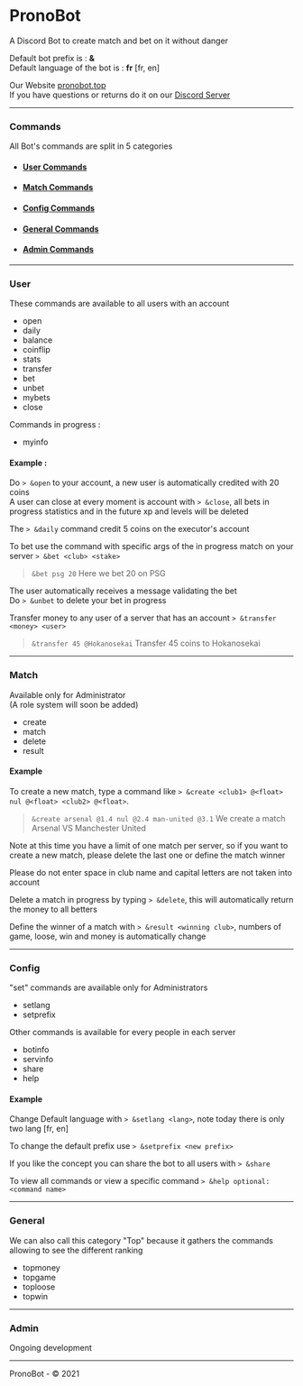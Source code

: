 # PronoBot
A Discord Bot to create match and bet on it without danger

Default bot prefix is : **&**  
Default language of the bot is : **fr** [fr, en]

Our Website [pronobot.top](https://pronobot.top)  
If you have questions or returns do it on our [Discord Server](https://discord.gg/rbrPpWbEnV)

****

### Commands

All Bot's commands are split in 5 categories 

- #### [User Commands](#User)
- #### [Match Commands](#Match)
- #### [Config Commands](#Config)
- #### [General Commands](#General)
- #### [Admin Commands](#Admin)

****

### User

These commands are available to all users with an account

- open
- daily
- balance
- coinflip
- stats
- transfer
- bet
- unbet
- mybets
- close

Commands in progress :
- myinfo

#### Example :

Do `> &open` to your account, a new user is automatically credited with 20 coins  
A user can close at every moment is account with `> &close`, all bets in progress 
statistics and in the future xp and levels will be deleted 

The `> &daily` command credit 5 coins on the executor's account

To bet use the command with specific args of the in progress match on your server
`> &bet <club> <stake>`  
>`&bet psg 20` Here we bet 20 on PSG  

The user automatically receives a message validating the bet  
Do `> &unbet` to delete your bet in progress

Transfer money to any user of a server that has an account `> &transfer <money> <user>`
>`&transfer 45 @Hokanosekai` Transfer 45 coins to Hokanosekai

****

### Match

Available only for Administrator  
(A role system will soon be added)

- create
- match
- delete
- result

#### Example

To create a new match, type a command like `> &create <club1> @<float> nul @<float> <club2> @<float>`. 

>`&create arsenal @1.4 nul @2.4 man-united @3.1` We create a match Arsenal VS Manchester United

Note at this time you have a limit of one match per server,
so if you want to create a new match,
please delete the last one or define the match winner

Please do not enter space in club name and capital letters are not taken into account

Delete a match in progress by typing `> &delete`, this will automatically return the money
to all betters

Define the winner of a match with `> &result <winning club>`, numbers of game, loose, win and 
money is automatically change

****

### Config

"set" commands are available only for Administrators
 - setlang
 - setprefix

Other commands is available for every people in each server
- botinfo
- servinfo
- share
- help

#### Example

Change Default language with `> &setlang <lang>`, note today there is only two lang [fr, en]  

To change the default prefix use `> &setprefix <new prefix>`

If you like the concept you can share the bot to all users with `> &share`

To view all commands or view a specific command `> &help optional: <command name>`
****

### General

We can also call this category "Top" because it gathers the commands allowing to see the different ranking
- topmoney
- topgame
- toploose
- topwin

****

### Admin

Ongoing development

****

PronoBot - © 2021
